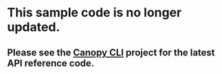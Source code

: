 # This sample code is no longer updated.  

## Please see the [Canopy CLI](https://github.com/CanopySimulations/canopy-cli) project for the latest API reference code.
